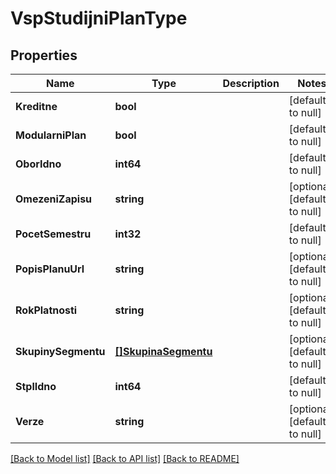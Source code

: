 # VspStudijniPlanType

## Properties
Name | Type | Description | Notes
------------ | ------------- | ------------- | -------------
**Kreditne** | **bool** |  | [default to null]
**ModularniPlan** | **bool** |  | [default to null]
**OborIdno** | **int64** |  | [default to null]
**OmezeniZapisu** | **string** |  | [optional] [default to null]
**PocetSemestru** | **int32** |  | [default to null]
**PopisPlanuUrl** | **string** |  | [optional] [default to null]
**RokPlatnosti** | **string** |  | [optional] [default to null]
**SkupinySegmentu** | [**[]SkupinaSegmentu**](skupinaSegmentu.md) |  | [optional] [default to null]
**StplIdno** | **int64** |  | [default to null]
**Verze** | **string** |  | [optional] [default to null]

[[Back to Model list]](../README.md#documentation-for-models) [[Back to API list]](../README.md#documentation-for-api-endpoints) [[Back to README]](../README.md)

